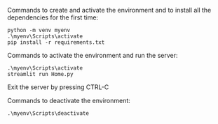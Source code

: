 Commands to create and activate the environment and to install all the dependencies for the first time:
```
python -m venv myenv
.\myenv\Scripts\activate
pip install -r requirements.txt
```

Commands to activate the environment and run the server:
```
.\myenv\Scripts\activate
streamlit run Home.py
```

Exit the server by pressing CTRL-C

Commands to deactivate the environment:
```
.\myenv\Scripts\deactivate
```
